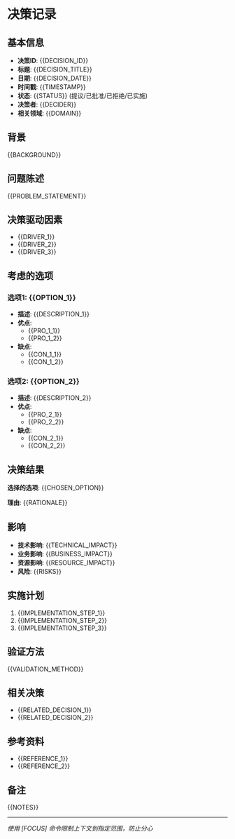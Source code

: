 # 决策记录

## 基本信息
- **决策ID**: {{DECISION_ID}}
- **标题**: {{DECISION_TITLE}}
- **日期**: {{DECISION_DATE}}
- **时间戳**: {{TIMESTAMP}}
- **状态**: {{STATUS}} (提议/已批准/已拒绝/已实施)
- **决策者**: {{DECIDER}}
- **相关领域**: {{DOMAIN}}

## 背景
{{BACKGROUND}}

## 问题陈述
{{PROBLEM_STATEMENT}}

## 决策驱动因素
- {{DRIVER_1}}
- {{DRIVER_2}}
- {{DRIVER_3}}

## 考虑的选项
### 选项1: {{OPTION_1}}
- **描述**: {{DESCRIPTION_1}}
- **优点**: 
  - {{PRO_1_1}}
  - {{PRO_1_2}}
- **缺点**: 
  - {{CON_1_1}}
  - {{CON_1_2}}

### 选项2: {{OPTION_2}}
- **描述**: {{DESCRIPTION_2}}
- **优点**: 
  - {{PRO_2_1}}
  - {{PRO_2_2}}
- **缺点**: 
  - {{CON_2_1}}
  - {{CON_2_2}}

## 决策结果
**选择的选项**: {{CHOSEN_OPTION}}

**理由**:
{{RATIONALE}}

## 影响
- **技术影响**: {{TECHNICAL_IMPACT}}
- **业务影响**: {{BUSINESS_IMPACT}}
- **资源影响**: {{RESOURCE_IMPACT}}
- **风险**: {{RISKS}}

## 实施计划
1. {{IMPLEMENTATION_STEP_1}}
2. {{IMPLEMENTATION_STEP_2}}
3. {{IMPLEMENTATION_STEP_3}}

## 验证方法
{{VALIDATION_METHOD}}

## 相关决策
- {{RELATED_DECISION_1}}
- {{RELATED_DECISION_2}}

## 参考资料
- {{REFERENCE_1}}
- {{REFERENCE_2}}

## 备注
{{NOTES}}

---
*使用 [FOCUS] 命令限制上下文到指定范围，防止分心* 